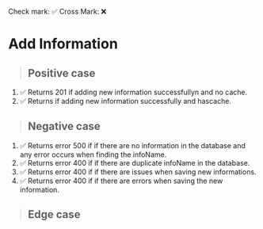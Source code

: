 Check mark: ✅
Cross Mark: ❌

# Add Information

> ## Positive case
1. ✅ Returns 201 if adding new information successfullyn and no cache.
2. ✅ Returns if adding new information successfully and hascache.

> ## Negative case
1. ✅ Returns error 500 if if there are no information in the database and any error occurs when finding the infoName.
2. ✅ Returns error 400 if if there are duplicate infoName in the database.
3. ✅ Returns error 400 if if there are issues when saving new informations.
4. ✅ Returns error 400 if if there are errors when saving the new information.

> ## Edge case